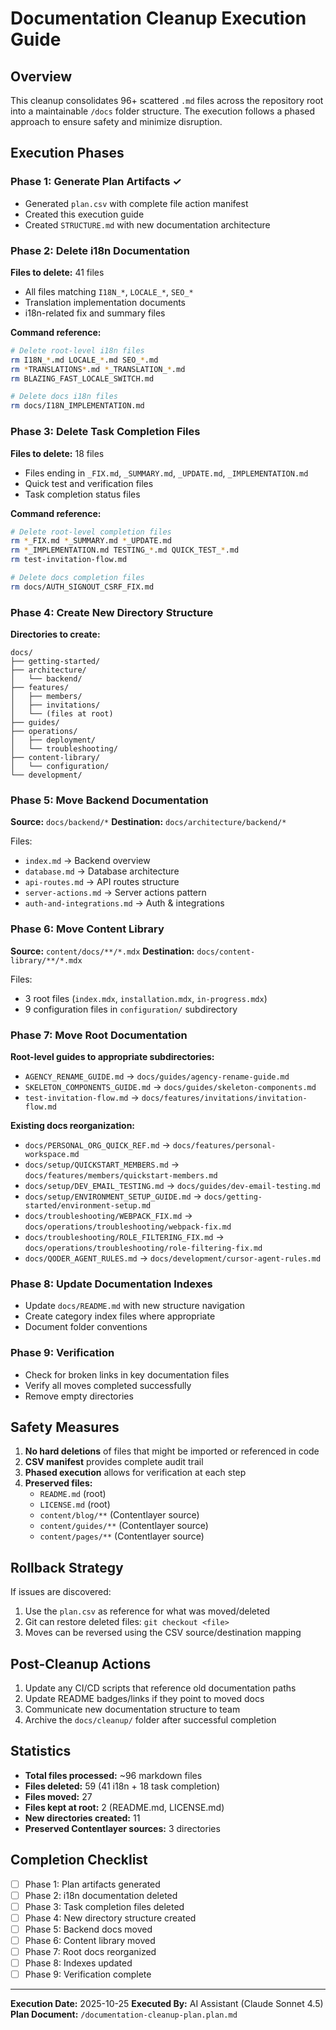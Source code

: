 # Documentation Cleanup Execution Guide

## Overview

This cleanup consolidates 96+ scattered `.md` files across the repository root into a maintainable `/docs` folder structure. The execution follows a phased approach to ensure safety and minimize disruption.

## Execution Phases

### Phase 1: Generate Plan Artifacts ✓
- Generated `plan.csv` with complete file action manifest
- Created this execution guide
- Created `STRUCTURE.md` with new documentation architecture

### Phase 2: Delete i18n Documentation
**Files to delete:** 41 files
- All files matching `I18N_*`, `LOCALE_*`, `SEO_*`
- Translation implementation documents
- i18n-related fix and summary files

**Command reference:**
```bash
# Delete root-level i18n files
rm I18N_*.md LOCALE_*.md SEO_*.md
rm *TRANSLATIONS*.md *_TRANSLATION_*.md
rm BLAZING_FAST_LOCALE_SWITCH.md

# Delete docs i18n files
rm docs/I18N_IMPLEMENTATION.md
```

### Phase 3: Delete Task Completion Files
**Files to delete:** 18 files
- Files ending in `_FIX.md`, `_SUMMARY.md`, `_UPDATE.md`, `_IMPLEMENTATION.md`
- Quick test and verification files
- Task completion status files

**Command reference:**
```bash
# Delete root-level completion files
rm *_FIX.md *_SUMMARY.md *_UPDATE.md
rm *_IMPLEMENTATION.md TESTING_*.md QUICK_TEST_*.md
rm test-invitation-flow.md

# Delete docs completion files
rm docs/AUTH_SIGNOUT_CSRF_FIX.md
```

### Phase 4: Create New Directory Structure
**Directories to create:**
```
docs/
├── getting-started/
├── architecture/
│   └── backend/
├── features/
│   ├── members/
│   ├── invitations/
│   └── (files at root)
├── guides/
├── operations/
│   ├── deployment/
│   └── troubleshooting/
├── content-library/
│   └── configuration/
└── development/
```

### Phase 5: Move Backend Documentation
**Source:** `docs/backend/*`
**Destination:** `docs/architecture/backend/*`

Files:
- `index.md` → Backend overview
- `database.md` → Database architecture
- `api-routes.md` → API routes structure
- `server-actions.md` → Server actions pattern
- `auth-and-integrations.md` → Auth & integrations

### Phase 6: Move Content Library
**Source:** `content/docs/**/*.mdx`
**Destination:** `docs/content-library/**/*.mdx`

Files:
- 3 root files (`index.mdx`, `installation.mdx`, `in-progress.mdx`)
- 9 configuration files in `configuration/` subdirectory

### Phase 7: Move Root Documentation
**Root-level guides to appropriate subdirectories:**
- `AGENCY_RENAME_GUIDE.md` → `docs/guides/agency-rename-guide.md`
- `SKELETON_COMPONENTS_GUIDE.md` → `docs/guides/skeleton-components.md`
- `test-invitation-flow.md` → `docs/features/invitations/invitation-flow.md`

**Existing docs reorganization:**
- `docs/PERSONAL_ORG_QUICK_REF.md` → `docs/features/personal-workspace.md`
- `docs/setup/QUICKSTART_MEMBERS.md` → `docs/features/members/quickstart-members.md`
- `docs/setup/DEV_EMAIL_TESTING.md` → `docs/guides/dev-email-testing.md`
- `docs/setup/ENVIRONMENT_SETUP_GUIDE.md` → `docs/getting-started/environment-setup.md`
- `docs/troubleshooting/WEBPACK_FIX.md` → `docs/operations/troubleshooting/webpack-fix.md`
- `docs/troubleshooting/ROLE_FILTERING_FIX.md` → `docs/operations/troubleshooting/role-filtering-fix.md`
- `docs/QODER_AGENT_RULES.md` → `docs/development/cursor-agent-rules.md`

### Phase 8: Update Documentation Indexes
- Update `docs/README.md` with new structure navigation
- Create category index files where appropriate
- Document folder conventions

### Phase 9: Verification
- Check for broken links in key documentation files
- Verify all moves completed successfully
- Remove empty directories

## Safety Measures

1. **No hard deletions** of files that might be imported or referenced in code
2. **CSV manifest** provides complete audit trail
3. **Phased execution** allows for verification at each step
4. **Preserved files:**
   - `README.md` (root)
   - `LICENSE.md` (root)
   - `content/blog/**` (Contentlayer source)
   - `content/guides/**` (Contentlayer source)
   - `content/pages/**` (Contentlayer source)

## Rollback Strategy

If issues are discovered:
1. Use the `plan.csv` as reference for what was moved/deleted
2. Git can restore deleted files: `git checkout <file>`
3. Moves can be reversed using the CSV source/destination mapping

## Post-Cleanup Actions

1. Update any CI/CD scripts that reference old documentation paths
2. Update README badges/links if they point to moved docs
3. Communicate new documentation structure to team
4. Archive the `docs/cleanup/` folder after successful completion

## Statistics

- **Total files processed:** ~96 markdown files
- **Files deleted:** 59 (41 i18n + 18 task completion)
- **Files moved:** 27
- **Files kept at root:** 2 (README.md, LICENSE.md)
- **New directories created:** 11
- **Preserved Contentlayer sources:** 3 directories

## Completion Checklist

- [ ] Phase 1: Plan artifacts generated
- [ ] Phase 2: i18n documentation deleted
- [ ] Phase 3: Task completion files deleted
- [ ] Phase 4: New directory structure created
- [ ] Phase 5: Backend docs moved
- [ ] Phase 6: Content library moved
- [ ] Phase 7: Root docs reorganized
- [ ] Phase 8: Indexes updated
- [ ] Phase 9: Verification complete

---

**Execution Date:** 2025-10-25
**Executed By:** AI Assistant (Claude Sonnet 4.5)
**Plan Document:** `/documentation-cleanup-plan.plan.md`
